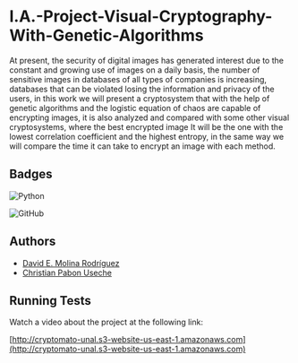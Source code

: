 # I.A.-Project-Visual-Cryptography-With-Genetic-Algorithms


At present, the security of digital images has generated interest due to the constant and growing use of images on a daily basis, the number of sensitive images in databases of all types of companies is increasing, databases that can be violated losing the information and privacy of the users, in this work we will present a cryptosystem that with the help of genetic algorithms and the logistic equation of chaos are capable of encrypting images, it is also analyzed and compared with some other visual cryptosystems, where the best encrypted image It will be the one with the lowest correlation coefficient and the highest entropy, in the same way we will compare the time it can take to encrypt an image with each method.


## Badges

![Python](https://img.shields.io/badge/Python)


![GitHub](https://img.shields.io/badge/GitHub-100000?style=for-the-badge&logo=github&logoColor=white)

## Authors


- [David E. Molina Rodríguez](https://www.github.com/demolinar/I.A.-Project-Visual-Cryptography-With-Genetic-Algorithms)
- [Christian Pabon Useche](https://github.com/ccpabonu/Inteligencia-Artificial)


## Running Tests

Watch a video about the project at the following link:

[http://cryptomato-unal.s3-website-us-east-1.amazonaws.com](http://cryptomato-unal.s3-website-us-east-1.amazonaws.com)

